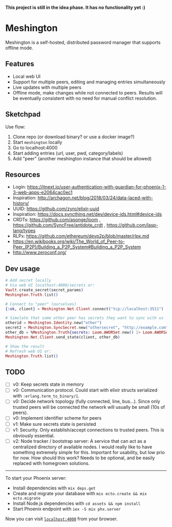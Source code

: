 **This project is still in the idea phase. It has no functionality yet :)**

# Meshington

Meshington is a self-hosted, distributed password manager that
supports offline mode.

## Features

- Local web UI
- Support for multiple peers, editing and managing entries simultaneously
- Live updates with multiple peers
- Offline mode, make changes while not connected to peers. Results
will be eventually consistent with no need for manual conflict resolution.

## Sketchpad

Use flow:

1. Clone repo (or download binary? or use a docker image?)
2. Start `meshington` locally
3. Go to localhost:4000
4. Start adding entries (url, user, pwd, category/labels)
5. Add "peer" (another meshington instance that should be allowed)

## Resources

- Login: https://itnext.io/user-authentication-with-guardian-for-phoenix-1-3-web-apps-e2064cac0ec1 
- Inspiration: http://archagon.net/blog/2018/03/24/data-laced-with-history/
- UUID: https://github.com/zyro/elixir-uuid
- Inspiration: https://docs.syncthing.net/dev/device-ids.html#device-ids
- CRDTs: https://github.com/asonge/loom , https://github.com/SyncFree/antidote_crdt , https://github.com/lasp-lang/types
- RLPx: https://github.com/ethereum/devp2p/blob/master/rlpx.md
- https://en.wikibooks.org/wiki/The_World_of_Peer-to-Peer_(P2P)/Building_a_P2P_System#Building_a_P2P_System
- http://www.zeroconf.org/

## Dev usage

```elixir
# Add secret locally
# Via web UI localhost:4000/secrets or:
Vault.create_secret(secret_params)
Meshington.Truth.list()

# Connect to "peer" (ourselves)
{:ok, client} = Meshington.Net.Client.connect("tcp://localhost:3511")

# Simulate that some other peer has secrets they want to sync with us
otherid = Meshington.Identity.new("other")
secret2 = Meshington.SyncSecret.new("othersecret", "http://example.com", "user2", "pass2")
other_db = %Meshington.Truth{secrets: Loom.AWORSet.new() |> Loom.AWORSet.add(otherid, secret2)}
Meshington.Net.Client.send_state(client, other_db)

# Show the result
# Refresh web UI or:
Meshington.Truth.list()
```

## TODO

- [ ] v0: Keep secrets state in memory
- [ ] v0: Communication protocol. Could start with elixir structs serialized with `:erlang.term_to_binary/1`.
- [ ] v0: Decide network topology (fully connected, line, bus...). Since only trusted peers will be connected the network will usually be small (10s of peers).
- [ ] v0: Implement identifier scheme for peers
- [ ] v1: Make sure secrets state is persisted
- [ ] v1: Security. Only establish/accept connections to trusted peers. This is obviously essential.
- [ ] v2: Node tracker / bootstrap server: A service that can act as a centralized directory of available nodes. I would really like to have something extremely simple for this. Important for usability, but low prio for now. How should this work? Needs to be optional, and be easily replaced with homegrown solutions.

---

To start your Phoenix server:

  * Install dependencies with `mix deps.get`
  * Create and migrate your database with `mix ecto.create && mix ecto.migrate`
  * Install Node.js dependencies with `cd assets && npm install`
  * Start Phoenix endpoint with `iex -S mix phx.server`

Now you can visit [`localhost:4000`](http://localhost:4000) from your browser.

